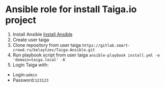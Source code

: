 # Ansible role for install Taiga.io project
1. Install Ansible [Install Ansible](http://docs.ansible.com/ansible/intro_installation.html)
2. Create user taiga
3. Clone repository from user taiga `https://gitlab.smart-crowd.ru/belaytzev/Taiga-Ansible.git`
4. Run playbook script from user taiga
`ansible-playbook install.yml -e 'domain=taiga.local' -K`
5. Login Taiga with:
 * Login:`admin`
 * Password:`123123`